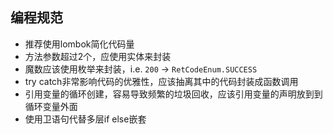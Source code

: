 



## 编程规范

- 推荐使用lombok简化代码量
- 方法参数超过2个，应使用实体来封装
- 魔数应该使用枚举来封装，i.e.  `200` -> `RetCodeEnum.SUCCESS`
- try catch非常影响代码的优雅性，应该抽离其中的代码封装成函数调用
- 引用变量的循环创建，容易导致频繁的垃圾回收，应该引用变量的声明放到到循环变量外面
- 使用卫语句代替多层if else嵌套


